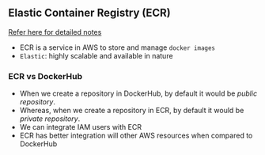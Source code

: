 Elastic Container Registry (ECR)
--------------------------------

[Refer here for detailed notes](https://github.com/iam-veeramalla/aws-devops-zero-to-hero/tree/main/day-20)

* ECR is a service in AWS to store and manage `docker images`
* `Elastic`: highly scalable and available in nature

### ECR vs DockerHub

* When we create a repository in DockerHub, by default it would be _public repository_.
* Whereas, when we create a repository in ECR, by default it would be _private repository_.
* We can integrate IAM users with ECR
* ECR has better integration will other AWS resources when compared to DockerHub 